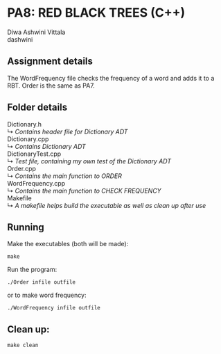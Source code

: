 # PA8: RED BLACK TREES (C++)
Diwa Ashwini Vittala    
dashwini

## Assignment details
The WordFrequency file checks the frequency of a word and adds it to a RBT. Order is the same as PA7.    

## Folder details
Dictionary.h    
↳ *Contains header file for Dictionary ADT*    
Dictionary.cpp    
↳ *Contains Dictionary ADT*    
DictionaryTest.cpp    
↳ *Test file, containing my own test of the Dictionary ADT*    
Order.cpp    
↳ *Contains the main function to ORDER*    
WordFrequency.cpp    
↳ *Contains the main function to CHECK FREQUENCY*    
Makefile    
↳ *A makefile helps build the executable as well as clean up after use*    

## Running
Make the executables (both will be made):
```
make
```

Run the program:
```
./Order infile outfile
```
or to make word frequency:
```
./WordFrequency infile outfile
```

## Clean up:
```
make clean
```
